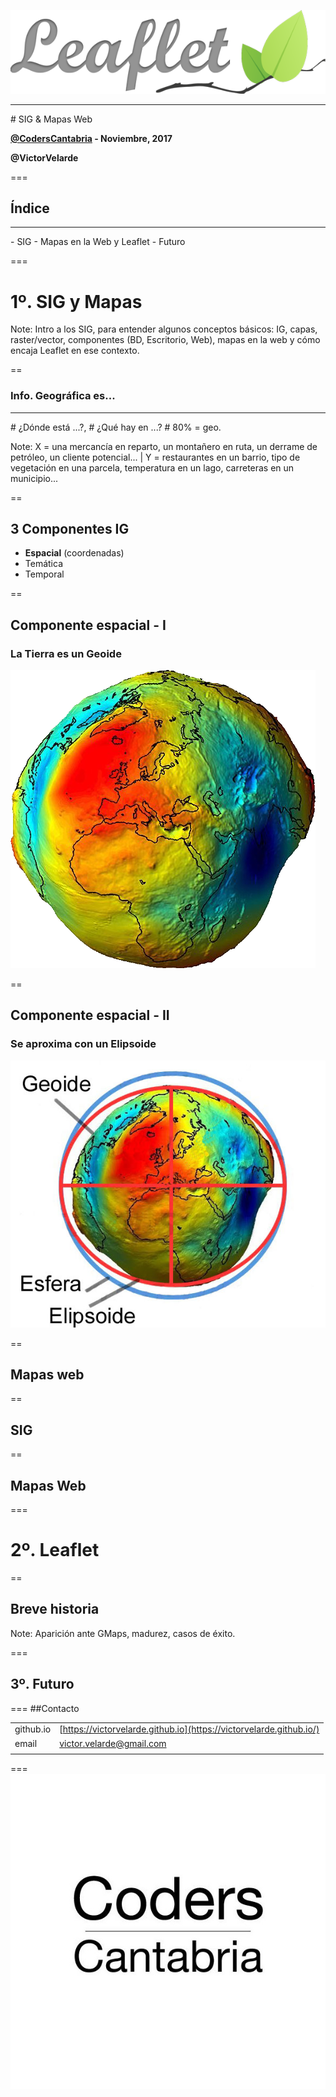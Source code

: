 ![Leaflet Logo](./resources/logoLeaflet.png)  <!-- .element style="border: 0; background: none; box-shadow: none"-->
<hr />   
# SIG & Mapas Web
<br/>

**[@CodersCantabria](https://twitter.com/coderscantabria) - Noviembre, 2017**

**@VictorVelarde** <!-- .element style="margin-top: 80px; color: #57A15E;" -->


===
## Índice
<hr/>
- SIG <!-- .element: class="fragment" data-fragment-index="1" -->
- Mapas en la Web y Leaflet <!-- .element: class="fragment" data-fragment-index="2" -->
- Futuro <!-- .element: class="fragment" data-fragment-index="3" -->   


<!-- 
SIG ---------------------------------------------- 
-->
===
# 1º. SIG y Mapas
<!-- .slide: data-background="#ff0000" -->

Note: Intro a los SIG, para entender algunos conceptos básicos:
IG, capas, raster/vector, componentes (BD, Escritorio, Web), mapas en la web
y cómo encaja Leaflet en ese contexto.


==
### Info. Geográfica es...
<hr/>
# ¿Dónde está ...?,  <!-- .element: class="fragment" data-fragment-index="1" -->  
# ¿Qué hay en ...? <!-- .element: class="fragment" data-fragment-index="2" -->  
# 80% = geo. <!-- .element style="margin-top: 80px; color: #57A15E;" class="fragment" data-fragment-index="3" -->  

Note: X = una mercancía en reparto, un montañero en ruta, un derrame de petróleo, un cliente potencial... | Y = restaurantes en un barrio, tipo de vegetación en una parcela, temperatura en un lago, carreteras en un municipio...

== 
## 3 Componentes IG 
- **Espacial** (coordenadas)
- Temática
- Temporal

==
## Componente espacial - I
### La Tierra es un Geoide
<img src='resources/geoide.png'>

==
## Componente espacial - II
### Se aproxima con un Elipsoide
<img src='resources/elipsoide.jpg'>



==
## Mapas web

==
## SIG

== 
## Mapas Web


<!-- 2º Leaflet --------------------------------------------------- -->
===
# 2º. Leaflet
<!-- .slide: data-background="resources/logoLeaflet.png" -->

== 
## Breve historia
<!-- .slide: data-background="#57A15E" -->
Note: Aparición ante GMaps, madurez, casos de éxito.

<!-- 3º Futuro ---------------------------------------------------- -->
===
## 3º. Futuro
<!-- .slide: data-background="#ffc156" -->


<!-- 4º Cierre ---------------------------------------------------- -->
===
##Contacto

|||
|-|-|
|github.io|[https://victorvelarde.github.io](https://victorvelarde.github.io/)|
|email|[victor.velarde@gmail.com](mailto:victor.velarde@gmail.com)|
|||

=== 
![CodersCantabria](./resources/Coders.jpg)  <!-- .element style="border: 0; background: none; box-shadow: none; border-radius: 350px;" -->
